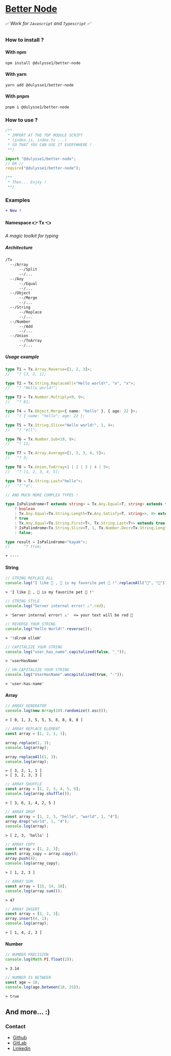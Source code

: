 # [Better Node]('https://www.npmjs.com/package/@dulysse1/better-node')

###### ✅ Work for `Javascript` and `Typescript` ✅

### How to install ?

#### With npm

```shell
npm install @dulysse1/better-node
```

#### With yarn

```shell
yarn add @dulysse1/better-node
```

#### With pnpm

```shell
pnpm i @dulysse1/better-node
```

### How to use ?

```typescript
/**
 * IMPORT AT THE TOP MODULE SCRIPT
 * (index.js, index.ts ...)
 * SO THAT YOU CAN USE IT EVERYWHERE !
 **/

import "@dulysse1/better-node";
// OR //
require("@dulysse1/better-node");

/**
 * Then... Enjoy !
 **/
```

### Examples

```diff
+ New !
```

#### Namespace 👉 Tx 👈

<i> A magic toolkit for typing </i>

##### Architecture

```txt
/Tx
  --/Array
      --/Split
      --/...
  --/Any
      --/Equal
      --/...
  --/Object
      --/Merge
      --/...
  --/String
      --/Replace
      --/...
  --/Number
      --/Add
      --/...
  --/Union
      --/ToArray
      --/...
```

##### Usage example

```typescript
type T1 = Tx.Array.Reverse<[1, 2, 3]>;
//   ^? [3, 2, 1];

type T2 = Tx.String.ReplaceAll<"Hello world!", "o", "x">;
//   ^? "Hellx wxrld!";

type T3 = Tx.Number.Multiply<9, 9>;
//   ^? 81;

type T4 = Tx.Object.Merge<{ name: "hello" }, { age: 22 }>;
//   ^? { name: "hello"; age: 22 };

type T5 = Tx.String.Slice<"Hello world!", 1, 4>;
//   ^? "ell";

type T6 = Tx.Number.Sub<19, 8>;
//   ^? 11;

type T7 = Tx.Array.Average<[1, 2, 3, 4, 5]>;
//   ^? 3;

type T8 = Tx.Union.ToArray<1 | 2 | 3 | 4 | 5>;
//   ^? [1, 2, 3, 4, 5];

type T9 = Tx.String.Last<"hello">;
//   ^? "o";

// AND MUCH MORE COMPLEX TYPES !

type IsPalindrome<T extends string> = Tx.Any.Equal<T, string> extends true
	? boolean
	: Tx.Any.Equal<Tx.String.Length<Tx.Any.Satisfy<T, string>>, 0> extends true
	? true
	: Tx.Any.Equal<Tx.String.First<T>, Tx.String.Last<T>> extends true
	? IsPalindrome<Tx.String.Slice<T, 1, Tx.Number.Decr<Tx.String.Length<T>>>>
	: false;

type result = IsPalindrome<"kayak">;
//      ^? true;
```

```diff
+ ----
```

#### String

```typescript
// STRING REPLACE ALL
console.log("I like 🐑 , 🐑 is my favorite pet 🐑 !".replaceAll("🐑", "🦁"));
```

```node
> 'I like 🦁 , 🦁 is my favorite pet 🦁 !'
```

```typescript
// STRING STYLE
console.log("Server internal error! ⚠️".red);
```

```node
> 'Server internal error! ⚠️'  <= your text will be red 🔴
```

```typescript
// REVERSE YOUR STRING
console.log("Hello World!".reverse());
```

```node
> '!dlroW olleH'
```

```typescript
// CAPITALIZE YOUR STRING
console.log("user_has_name".capitalized(false, "_"));
```

```node
> 'userHasName'
```

```typescript
// UN-CAPITALIZE YOUR STRING
console.log("UserHasName".uncapitalized(true, "-"));
```

```node
> 'user-has-name'
```

#### Array

```typescript
// ARRAY GENERATOR
console.log(new Array(10).randomize().asc());
```

```node
> [ 0, 1, 3, 5, 5, 5, 8, 8, 8, 8 ]
```

```typescript
// ARRAY REPLACE ELEMENT
const array = [1, 2, 1, 1];

array.replace(1, 3);
console.log(array);

array.replaceAll(1, 3);
console.log(array);
```

```node
> [ 3, 2, 1, 1 ]
> [ 3, 2, 3, 3 ]
```

```typescript
// ARRAY SHUFFLE
const array = [1, 2, 3, 4, 5, 6];
console.log(array.shuffle());
```

```node
> [ 3, 6, 1, 4, 2, 5 ]
```

```typescript
// ARRAY DROP
const array = [1, 2, 3, "hello", "world", 1, "4"];
array.drop("world", 1, "4");
console.log(array);
```

```node
> [ 2, 3, 'hello' ]
```

```typescript
// ARRAY COPY
const array = [1, 2, 3];
const array_copy = array.copy();
array.push(4);
console.log(array_copy);
```

```node
> [ 1, 2, 3 ]
```

```typescript
// ARRAY SUM
const array = [15, 14, 18];
console.log(array.sum());
```

```node
> 47
```

```typescript
// ARRAY INSERT
const array = [1, 2, 3];
array.insert(4, 1);
console.log(array);
```

```node
> [ 1, 4, 2, 3 ]
```

#### Number

```typescript
// NUMBER PRECISION
console.log(Math.PI.float(2));
```

```node
> 3.14
```

```typescript
// NUMBER IS BETWEEN
const age = 18;
console.log(age.between(18, 25));
```

```node
> true
```

## And more... :)

### Contact

- [Github](https://github.com/Dulysse)
- [GitLab](https://gitlab.com/Dulysse1)
- [Linkedin](https://www.linkedin.com/in/ulysse-dupont-994848197/)
